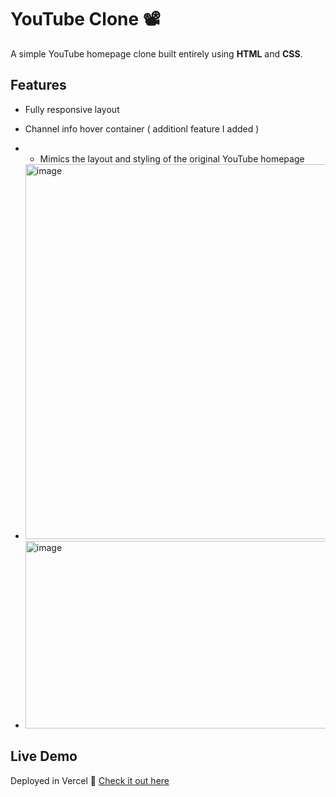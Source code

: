 # YouTube Clone 📽️
A simple YouTube homepage clone built entirely using **HTML** and **CSS**.

## Features
- Fully responsive layout
- Channel info hover container ( additionl feature I added )
- - Mimics the layout and styling of the original YouTube homepage

- <img width="1920" height="600" alt="image" src="https://github.com/user-attachments/assets/a5623d01-36f5-4f68-ae65-730ebff01695" />
- <img width="1044" height="300" alt="image" src="https://github.com/user-attachments/assets/fcc3536e-b0d5-483b-a83b-7aaa6ecc7ae4" />

## Live Demo
Deployed in Vercel
🔗 [Check it out here](https://youtube-clone-rahul.vercel.app)


